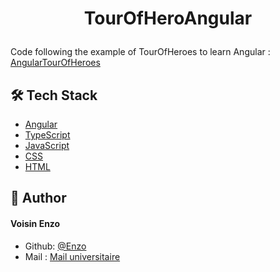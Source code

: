 # <p align="center">TourOfHeroAngular</p>
Code following the example of TourOfHeroes to learn Angular :
[AngularTourOfHeroes](https://angular.io/tutorial/tour-of-heroes)

## 🛠️ Tech Stack
- [Angular](https://angular.io/)
- [TypeScript](https://www.typescriptlang.org/)
- [JavaScript](https://developer.mozilla.org/en-US/docs/Web/JavaScript)
- [CSS](https://developer.mozilla.org/en-US/docs/Web/CSS)
- [HTML](https://developer.mozilla.org/en-US/docs/Web/HTML)

## 🙇 Author
#### Voisin Enzo
- Github: [@Enzo](https://github.com/Slonev0)
- Mail : [Mail universitaire](enzo.voisin@etudiant.univ-rennes.fr)

